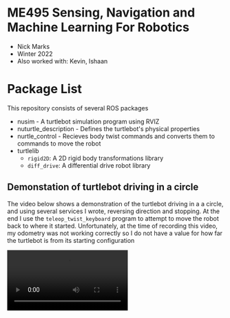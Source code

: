 # ME495 Sensing, Navigation and Machine Learning For Robotics
* Nick Marks
* Winter 2022
* Also worked with: Kevin, Ishaan

# Package List
This repository consists of several ROS packages
- nusim - A turtlebot simulation program using RVIZ
- nuturtle_description - Defines the turtlebot's physical properties
- nurtle_control - Recieves body twist commands and converts them to commands to move the robot
- turtlelib
  - `rigid2D`: A 2D rigid body transformations library
  - `diff_drive`: A differential drive robot library
  
## Demonstation of turtlebot driving in a circle
The video below shows a demonstration of the turtlebot driving in a a circle, and
using several services I wrote, reversing direction and stopping. At the end I use 
the `teleop_twist_keyboard` program to attempt to move the robot back to where it
started. Unfortunately, at the time of recording this video, my odometry was not 
working correctly so I do not have a value for how far the turtlebot is from its starting
configuration

<video src=https://user-images.githubusercontent.com/45540813/217746813-e4856ca9-38ba-4b2a-a826-e1defa4409de.mp4 width=280/>
